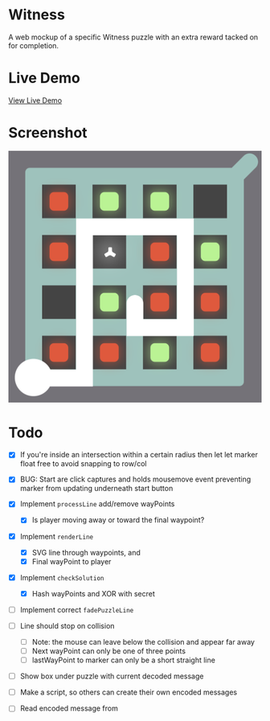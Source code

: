 # Witness

A web mockup of a specific Witness puzzle with an extra reward tacked on for completion.

# Live Demo

[View Live Demo](#)

# Screenshot

[![](./screenshot.png)](#)

# Todo

- [x] If you're inside an intersection within a certain radius then let let marker float free to avoid snapping to row/col
- [x] BUG: Start are click captures and holds mousemove event preventing marker from updating underneath start button
- [x] Implement `processLine` add/remove wayPoints
    - [x] Is player moving away or toward the final waypoint?
- [x] Implement `renderLine`
    - [x] SVG line through waypoints, and
    - [x] Final wayPoint to player
- [x] Implement `checkSolution`
    - [x] Hash wayPoints and XOR with secret

- [ ] Implement correct `fadePuzzleLine`

- [ ] Line should stop on collision
    - [ ] Note: the mouse can leave below the collision and appear far away
    - [ ] Next wayPoint can only be one of three points
    - [ ] lastWayPoint to marker can only be a short straight line

- [ ] Show box under puzzle with current decoded message

- [ ] Make a script, so others can create their own encoded messages

- [ ] Read encoded message from
